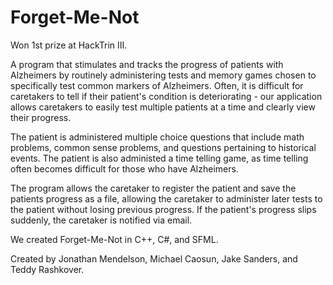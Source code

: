 # Forget-Me-Not

Won 1st prize at HackTrin III.

A program that stimulates and tracks the progress of patients with Alzheimers by routinely administering tests and memory games chosen to specifically test common markers of Alzheimers. Often, it is difficult for caretakers to tell if their patient's condition is deteriorating - our application allows caretakers to easily test multiple patients at a time and clearly view their progress.

The patient is administered multiple choice questions that include math problems, common sense problems, and questions pertaining to historical events. The patient is also administed a time telling game, as time telling often becomes difficult for those who have Alzheimers. 

The program allows the caretaker to register the patient and save the patients progress as a file, allowing the caretaker to administer later tests to the patient without losing previous progress. If the patient's progress slips suddenly, the caretaker is notified via email.

We created Forget-Me-Not in C++, C#, and SFML.

Created by Jonathan Mendelson, Michael Caosun, Jake Sanders, and Teddy Rashkover.

